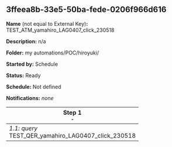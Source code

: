 ## 3ffeea8b-33e5-50ba-fede-0206f966d616

**Name** (not equal to External Key)**:** TEST_ATM_yamahiro_LAG0407_click_230518

**Description:** n/a

**Folder:** my automations/POC/hiroyuki/

**Started by:** Schedule

**Status:** Ready

**Schedule:** Not defined

**Notifications:** _none_


| Step 1<br>_<small>-</small>_ |
| --- |
| _1.1: query_<br>TEST_QER_yamahiro_LAG0407_click_230518 |
